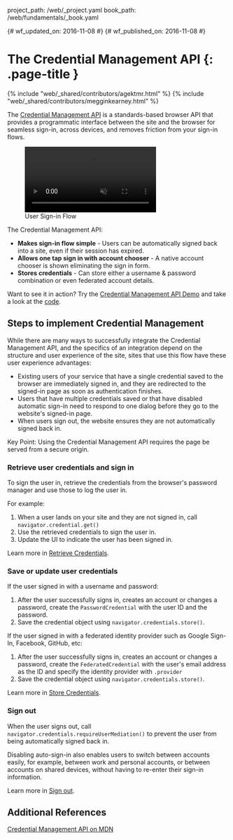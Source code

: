 project_path: /web/_project.yaml
book_path: /web/fundamentals/_book.yaml

{# wf_updated_on: 2016-11-08 #}
{# wf_published_on: 2016-11-08 #}

# The Credential Management API {: .page-title }

{% include "web/_shared/contributors/agektmr.html" %}
{% include "web/_shared/contributors/megginkearney.html" %}

The [Credential Management API](https://www.w3.org/TR/credential-management/)
is a standards-based browser API that provides a programmatic interface
between the site and the browser for seamless sign-in, across devices, and
removes friction from your sign-in flows.

<div class="attempt-right">
  <figure>
    <video src="animations/credential-management-smaller.mov" style="max-height: 400px;" autoplay muted loop controls></video>
    <figcaption>User Sign-in Flow</figcaption>
  </figure>
</div>

The Credential Management API:

* **Makes sign-in flow simple** - Users can be automatically signed back into a 
  site, even if their session has expired.
* **Allows one tap sign in with account chooser** - A native account chooser is shown
  eliminating the sign in form.
* **Stores credentials** - Can store either a username & password combination
  or even federated account details.

Want to see it in action? Try the
[Credential Management API Demo](https://credential-management-sample.appspot.com)
and take a look at the
[code](https://github.com/GoogleChrome/credential-management-sample).

<div class="clearfix"></div>


## Steps to implement Credential Management

While there are many ways to successfully integrate the Credential Management
API, and the specifics of an integration depend on the structure and user
experience of the site, sites that use this flow have these user experience
advantages:

* Existing users of your service that have a single credential saved to the
  browser are immediately signed in, and they are redirected to the signed-in
  page as soon as authentication finishes.
* Users that have multiple credentials saved or that have disabled automatic
  sign-in need to respond to one dialog before they go to the website's
  signed-in page.
* When users sign out, the website ensures they are not automatically
  signed back in.

Key Point: Using the Credential Management API requires the page be served
from a secure origin.

### Retrieve user credentials and sign in

To sign the user in, retrieve the credentials from the browser's password
manager and use those to log the user in.

For example:

1. When a user lands on your site and they are not signed in, 
   call `navigator.credential.get()`
2. Use the retrieved credentials to sign the user in.
3. Update the UI to indicate the user has been signed in.

Learn more in
[Retrieve Credentials](/web/fundamentals/security/credential-management/retrieve-credentials).

### Save or update user credentials

If the user signed in with a username and password:

1. After the user successfully signs in, creates an account or changes a
   password, create the `PasswordCredential` with the user ID and
   the password.
2. Save the credential object using `navigator.credentials.store()`.


If the user signed in with a federated identity provider such as Google
Sign-In, Facebook, GitHub, etc:

1. After the user successfully signs in, creates an account or changes a
   password, create the `FederatedCredential` with the user's email address as
   the ID and specify the identity provider with `.provider` 
2. Save the credential object using `navigator.credentials.store()`.

Learn more in
[Store Credentials](/web/fundamentals/security/credential-management/store-credentials).

### Sign out

When the user signs out, call `navigator.credentials.requireUserMediation()`
to prevent the user from being automatically signed back in.

Disabling auto-sign-in also enables users to switch between accounts easily,
for example, between work and personal accounts, or between accounts on
shared devices, without having to re-enter their sign-in information.

Learn more in
[Sign out](/web/fundamentals/security/credential-management/retrieve-credentials#sign-out).


## Additional References

[Credential Management API on MDN](https://developer.mozilla.org/en-US/docs/Web/API/Credential_Management_API)
